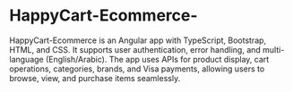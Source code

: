 # HappyCart-Ecommerce-
HappyCart-Ecommerce is an Angular app with TypeScript, Bootstrap, HTML, and CSS. It supports user authentication, error handling, and multi-language (English/Arabic). The app uses APIs for product display, cart operations, categories, brands, and Visa payments, allowing users to browse, view, and purchase items seamlessly.
